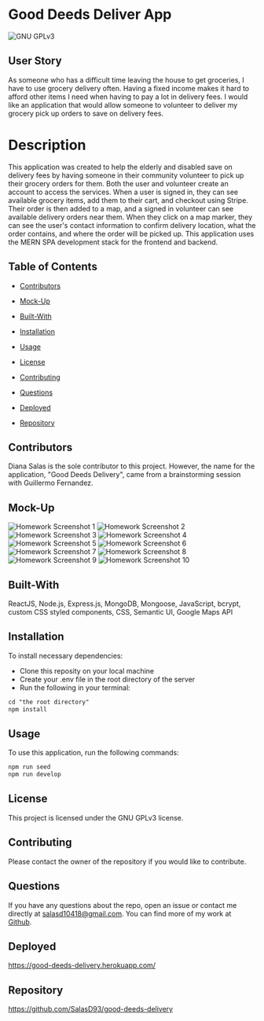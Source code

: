 # Good Deeds Deliver App
![GNU GPLv3](https://img.shields.io/badge/license-GNU%20GPLv3-red.svg)

## User Story

As someone who has a difficult time leaving the house to get groceries, I have to use grocery delivery often. Having a fixed income makes it hard to afford other items I need when having to pay a lot in delivery fees. I would like an application that would allow someone to volunteer to deliver my grocery pick up orders to save on delivery fees.

# Description

This application was created to help the elderly and disabled save on delivery fees by having someone in their community volunteer to pick up their grocery orders for them. Both the user and volunteer create an account to access the services. When a user is signed in, they can see available grocery items, add them to their cart, and checkout using Stripe. Their order is then added to a map, and a signed in volunteer can see available delivery orders near them. When they click on a map marker, they can see the user's contact information to confirm delivery location, what the order contains, and where the order will be picked up. This application uses the MERN SPA development stack for the frontend and backend.


## Table of Contents

* [Contributors](#contributors)

* [Mock-Up](#mock-up)

* [Built-With](#built-with)

* [Installation](#installation)

* [Usage](#usage)

* [License](#license)

* [Contributing](#contributing)

* [Questions](#questions)

* [Deployed](#deployed)

* [Repository](#repository)


## Contributors

Diana Salas is the sole contributor to this project. However, the name for the application, "Good Deeds Delivery", came from a brainstorming session with Guillermo Fernandez.


## Mock-Up

![Homework Screenshot 1](./images/proj3-screenshot1.png)
![Homework Screenshot 2](./images/proj3-screenshot2.png)
![Homework Screenshot 3](./images/proj3-screenshot3.png)
![Homework Screenshot 4](./images/proj3-screenshot4.png)
![Homework Screenshot 5](./images/proj3-screenshot5.png)
![Homework Screenshot 6](./images/proj3-screenshot6.png)
![Homework Screenshot 7](./images/proj3-screenshot7.png)
![Homework Screenshot 8](./images/proj3-screenshot8.png)
![Homework Screenshot 9](./images/proj3-screenshot9.png)
![Homework Screenshot 10](./images/proj3-screenshot10.png)


## Built-With

ReactJS, Node.js, Express.js, MongoDB, Mongoose, JavaScript, bcrypt, custom CSS styled components, CSS, Semantic UI, Google Maps API


## Installation

To install necessary dependencies: 
- Clone this reposity on your local machine
- Create your .env file in the root directory of the server
- Run the following in your terminal:
```md
cd "the root directory"
npm install
```

## Usage

To use this application, run the following commands:
```md
npm run seed
npm run develop
```

## License

This project is licensed under the GNU GPLv3 license.


## Contributing

Please contact the owner of the repository if you would like to contribute.


## Questions

If you have any questions about the repo, open an issue or contact me directly at salasd10418@gmail.com. You can find more of my work at [Github](https://github.com/salasd93).


## Deployed

https://good-deeds-delivery.herokuapp.com/


## Repository

https://github.com/SalasD93/good-deeds-delivery
